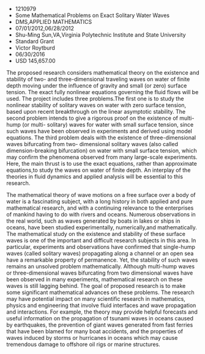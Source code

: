 
* 1210979
* Some Mathematical Problems on Exact Solitary Water Waves
* DMS,APPLIED MATHEMATICS
* 07/01/2012,06/28/2012
* Shu-Ming Sun,VA,Virginia Polytechnic Institute and State University
* Standard Grant
* Victor Roytburd
* 06/30/2016
* USD 145,657.00

The proposed research considers mathematical theory on the existence and
stability of two- and three-dimensional traveling waves on water of finite depth
moving under the influence of gravity and small (or zero) surface tension. The
exact fully nonlinear equations governing the fluid flows will be used. The
project includes three problems.The first one is to study the nonlinear
stability of solitary waves on water with zero surface tension, based upon
recent breakthrough on the linear asymptotic stability. The second problem
intends to give a rigorous proof on the existence of multi-hump (or multi-
solitary) waves for water with small surface tension, since such waves have been
observed in experiments and derived using model equations. The third problem
deals with the existence of three-dimensional waves bifurcating from two-
dimensional solitary waves (also called dimension-breaking bifurcation) on water
with small surface tension, which may confirm the phenomena observed from many
large-scale experiments. Here, the main thrust is to use the exact equations,
rather than approximate equations,to study the waves on water of finite depth.
An interplay of the theories in fluid dynamics and applied analysis will be
essential to this research.

The mathematical theory of wave motions on a free surface over a body of water
is a fascinating subject, with a long history in both applied and pure
mathematical research, and with a continuing relevance to the enterprises of
mankind having to do with rivers and oceans. Numerous observations in the real
world, such as waves generated by boats in lakes or ships in oceans, have been
studied experimentally, numerically,and mathematically. The mathematical study
on the existence and stability of these surface waves is one of the important
and difficult research subjects in this area. In particular, experiments and
observations have confirmed that single-hump waves (called solitary waves)
propagating along a channel or an open sea have a remarkable property of
permanence. Yet, the stability of such waves remains an unsolved problem
mathematically. Although multi-hump waves or three-dimensional waves bifurcating
from two dimensional waves have been observed in many experiments, mathematical
research on these waves is still lagging behind. The goal of proposed research
is to make some significant mathematical advances on these problems. The
research may have potential impact on many scientific research in mathematics,
physics and engineering that involve fluid interfaces and wave propagation and
interactions. For example, the theory may provide helpful forecasts and useful
information on the propagation of tsunami waves in oceans caused by earthquakes,
the prevention of giant waves generated from fast ferries that have been blamed
for many boat accidents, and the properties of waves induced by storms or
hurricanes in oceans which may cause tremendous damage to offshore oil rigs or
marine structures.
